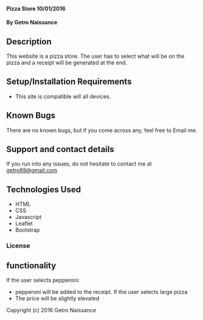 #### Pizza Store 10/01/2016

#### By Getro Naissance

## Description

This website is a pizza store. The user has to select what will be on the pizza and a receipt will be generated at the end.
## Setup/Installation Requirements

* This site is compatible will all devices.


## Known Bugs

There are no known bugs, but if you come across any, feel free to Email me.
## Support and contact details

If you run into any issues, do not hesitate to contact me at getro89@gmail.com

## Technologies Used

* HTML
* CSS
* Javascript
* Leaflet
* Bootstrap


### License

## functionality

If the user selects pepperoni:
* pepperoni will be added to the receipt.
If the user selects large pizza
* The price will be slightly elevated

Copyright (c) 2016 Getro Naissance
